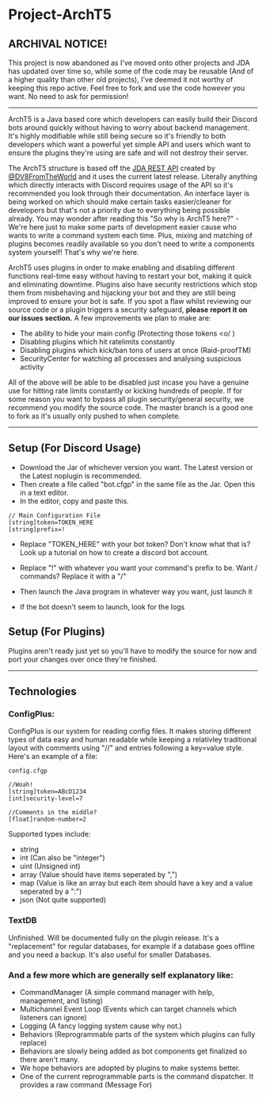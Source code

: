 # Project-ArchT5

## ARCHIVAL NOTICE!

This project is now abandoned as I've moved onto other projects and JDA has updated over time so, while some of the code may be reusable (And of a higher quality than other old projects), I've deemed it not worthy of keeping this repo active. Feel free to fork and use the code however you want. No need to ask for permission!

---

ArchT5 is a Java based core which developers can easily build their Discord bots around quickly without having to worry about backend management. It's highly modifiable while still being secure so it's friendly to both developers which want a powerful yet simple API and users which want to ensure the plugins they're using are safe and will not destroy their server.

The ArchT5 structure is based off the [JDA REST API](https://github.com/DV8FromTheWorld/JDA) created by [@DV8FromTheWorld](https://github.com/DV8FromTheWorld) and it uses the current latest release. Literally anything which directly interacts with Discord requires usage of the API so it's recommended you look through their documentation. An interface layer is being worked on which should make certain tasks easier/cleaner for developers but that's not a priority due to everything being possible already. You may wonder after reading this "So why is ArchT5 here?" - We're here just to make some parts of development easier cause who wants to write a command system each time. Plus, mixing and matching of plugins becomes readily available so you don't need to write a components system yourself! That's why we're here.

ArchT5 uses plugins in order to make enabling and disabling different functions real-time easy without having to restart your bot, making it quick and eliminating downtime. Plugins also have security restrictions which stop them from misbehaving and hijacking your bot and they are still being improved to ensure your bot is safe. If you spot a flaw whilst reviewing our source code or a plugin triggers a security safeguard, **please report it on our issues section.** A few improvements we plan to make are:

- The ability to hide your main config (Protecting those tokens <o/ )
- Disabling plugins which hit ratelimits constantly
- Disabling plugins which kick/ban tons of users at once (Raid-proofTM)
- SecurityCenter for watching all processes and analysing suspicious activity

All of the above will be able to be disabled just incase you have a genuine use for hitting rate limits constantly or kicking hundreds of people. If for some reason you want to bypass all plugin security/general security, we recommend you modify the source code. The master branch is a good one to fork as it's usually only pushed to when complete.

---



## Setup (For Discord Usage)

 - Download the Jar of whichever version you want. The Latest version or the Latest noplugin is recommended. 
 - Then create a file called "bot.cfgp" in the same file as the Jar. Open this in a text editor.
  - In the editor, copy and paste this.

```
// Main Configuration File
[string]token=TOKEN_HERE
[string]prefix=!
```

  - Replace "TOKEN_HERE" with your bot token? Don't know what that is? Look up a tutorial on how to create a discord bot account.
  - Replace "!" with whatever you want your command's prefix to be. Want / commands? Replace it with a "/" 
 - Then launch the Java program in whatever way you want, just launch it

 - If the bot doesn't seem to launch, look for the logs

## Setup (For Plugins)

Plugins aren't ready just yet so you'll have to modify the source for now and port your changes over once they're finished.

---



## Technologies

### ConfigPlus:
ConfigPlus is our system for reading config files. It makes storing different types of data easy and human readable while keeping a relativley traditional layout with comments using "//" and entries following a key=value style. Here's an example of a file:

```
config.cfgp

//Woah!
[string]token=ABcD1234
[int]security-level=7

//Comments in the middle?
[float]random-number=2
```

Supported types include:
 - string
 - int (Can also be "integer")
 - uint (Unsigned int)
 - array (Value should have items seperated by ",")
 - map (Value is like an array but each item should have a key and a value seperated by a ":")
 - json (Not quite supported)

### TextDB
Unfinished. Will be documented fully on the plugin release. It's a "replacement" for regular databases, for example if a database goes offline and you need a backup. It's also useful for smaller Databases.


### And a few more which are generally self explanatory like:
 - CommandManager (A simple command manager with help, management, and listing)
 - Multichannel Event Loop (Events which can target channels which listeners can ignore)
 - Logging (A fancy logging system cause why not.)
 - Behaviors (Reprogrammable parts of the system which plugins can fully replace)
  - Behaviors are slowly being added as bot components get finalized so there aren't many.
  - We hope behaviors are adopted by plugins to make systems better.
  - One of the current reprogrammable parts is the command dispatcher. It provides a raw command (Message For)
